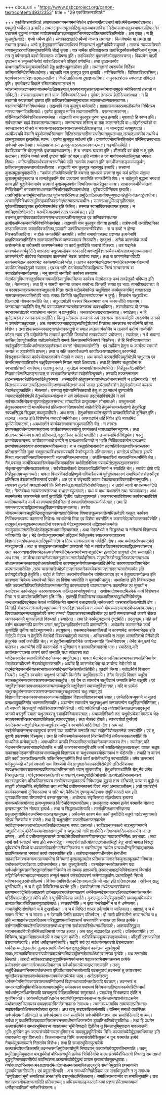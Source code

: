 +++
dbcs_url = "https://www.dsbcproject.org/canon-text/content/493/2353"
title = "29 एकत्रिंशत्तमपरिवर्तः"

+++
एकत्रिंशत्तमपरिवर्तः
तथागतानामागमनगमननिषेधेन दर्शनमार्गोत्पादनार्थं सर्वधर्मनैरात्म्यमावेदयन्नाह। एवमुक्ते धर्मोद्गत इत्यादि। तथताऽनुत्पादभूतकोटिशून्यतायथावत्ताविरागनिरोधाकाशधातुस्वभावत्वप्रतिपादनेन यथाक्रमं बुद्धानां भगवतां मायोपमसर्वाकारज्ञताद्यष्टाभिसमयप्रभावितत्वमावेदितमित्येके। अत एवाह। न हि कुलपुत्रेत्यादि। एभ्यो धर्मेभ्य इति। सर्वाकारज्ञतादिधर्मेभ्यो नान्यत्र तथागतः। किन्त्वेषामेव या तथता सा तथागत इत्यर्थः। अन्ये तु हेतूदाहरणाधिक्यादाधिक्यं निग्रहस्थानं क्षुद्रनैयायिकैरप्युच्यते। तत्कथं न्यायपरमेश्वरो भगवानुदाहरणाधिक्यमुक्तवानिति चोद्यं कृत्वा। यत्र नामैकः प्रतिपाद्यस्तत्र तत्प्रसिद्धस्यैकस्यैवाभिधानं युक्तम्। तत्र तु पर्षन्मण्डले बहवो भिन्नमतयः सन्निषणा इति। तदधिकारेण युक्तमनेकोदाहरणवचनम्। विकल्पेन वाऽमी दृष्टान्ता न समुच्चयेनेत्येवं सर्वत्राधिकवचने परिहारं वर्णयन्ति। तथा दृष्टान्तस्यैव कथनात्प्रतीत्यसमुत्पन्नत्वादिको हेतुः प्राज्ञैरभ्यूहनान्नोक्त इति। तथागतानां स्वरूपमेवं निर्दिश्य कल्पिताभिनिवेशनिषेधार्थमाह। तद्यथापि नाम कुलपुत्र पुरुष इत्यादि। मरीचिकामिति। विशिष्टादित्यरश्मिम्। पदार्थस्वरूपापरिज्ञानाद्बालजातीयः। विपरीतप्रतिपत्त्या दुष्प्रज्ञजातीयः। न पुनस्तत्रोदकं स्वभावतः संविद्यत इति। मृगतोयस्य विज्ञाने रश्मितप्तोषरमालम्बनं न भवत्यन्याकारज्ञानस्यान्यालम्बनेऽतिप्रसङ्गात्,परस्परव्यावृत्तरूपत्वात्सर्वभावानामुदकं मरीचिकायां तत्त्वतो न संविद्यते। तस्मात्तदालम्बनं ज्ञानं भ्रान्तं निर्विषयत्वादित्यर्थः। पूर्ववत् तत्कस्य हेतोरित्याशंक्याह। न हि तथागतो रूपकायतो द्रष्टव्य इति कल्पितस्यैकान्तशून्यत्वान्न रूपस्कन्धात्मकस्तथागतः। परतन्त्राभिनिवेशनिषेधार्थमाह। तद्यथापि नाम कुलपुत्र मायेत्यादि। ग्राह्यग्राहकाकारस्यालीकत्वेन निर्मितस्य नास्त्यागमनादिकमित्यर्थः। एवमेव कुलपुत्र नास्ति तथागतानामिति। परतन्त्रात्मकानम्। परिनिष्पन्नाभिनिवेशनिराकरणार्थमाह। तद्यथापि नाम कुलपुत्र पुरुषः सुप्त इत्यादि। मृषावादो हि स्वप्न इति।
सर्वत्रालम्बनं बाह्यं देशकालान्यथात्मकम्।
जन्मन्यन्यत्र तस्मिन् वा तदा कालान्तरेऽपि वा॥
तद्देशोऽन्यदेशो वा स्वप्नज्ञानस्य गोचरो न भवत्यन्याकारज्ञानस्यान्यालम्बनेऽतिप्रसङ्गात्। न चान्यद्वाह्यं रूपमुपपद्यते। अल्पीयस्यपि वेश्मनि बहुयोजनपरिमाणानां गिरितरुसारगादीनां सप्रतिघानामुपलम्भात्,तस्माद्भ्रान्तमेव तथाविधं ज्ञानमुपजायत इत्यलीकः स्वप्नः। एवमेव कुलपुत्र सर्वधर्मा इति। प्रमाणोपपनोत्पत्तिरहितत्वेन परिनिष्पन्नस्वभावाः सर्वधर्माः स्वप्नोपमाः। धर्मतामप्रजानन्त इत्यनुत्पादरूपतामनवगच्छन्तः। षङ्गतिकमिति। देवादिपञ्चगतिभ्योऽसुरगतेः पृथग्व्यवस्थापनात्। ते च भगवतः श्रावका इति।
शीलादपि वरं भ्रंशो न तु दृष्टेः कदाचन।
शीलेन गम्यते स्वर्गो दृष्ट्या याति परं पदम्॥
इति न्यायेन त एव मायोपमधर्मताधिमुक्ता भगवतः शिष्याः। कल्पितादिपदार्थत्रयतत्त्वरूपनिषेधे सति नास्त्येव तथागत इति मन्दधीजनाशङ्कामपाकुर्वन् प्रतीत्यसमुत्पन्नस्तथागतोऽस्तीत्याह। तद्यथापि नाम कुलपुत्र महासमुद्र इत्यादि। सत्त्वानां कुशलमूलान्युपादायेति। "कर्मजं लोकवैचित्र्यमि"ति वचनात् साधारणं सत्त्वानां शुभं कर्म प्रतीत्य संवृत्या कुशलमूलहेतुकत्वान्न च तान्यहेतुकानि,येषां प्रत्ययानां सतामिति सामर्थ्येनेति शेषः। न चाहेतुको बुद्धानां भगवतां काय इति बुद्धविनेयानामेव सत्त्वानां कुशलमूलवशेन निष्पत्तिगमनान्नाहेतुकः कायः। साधारणकर्मनिर्जातत्वं निर्दिश्येदानीं भगवतामसाधारणकर्मनिर्जातत्वप्रतिपादनार्थमाह। पूर्वचर्यापरिनिष्पन्न इत्यादि। तत्राधिमुक्तिचर्याभूमिप्रभावितत्वात् पूर्वचर्यापरिनिष्पन्नः प्रमुदितादिसप्तप्रयोगभूम्युपादानहेतुनिर्जातत्वाद्धेत्वधीनः। अचलादित्रिविधफलभूमिसहकारिकारणोद्गतत्वात्प्रत्ययाधीनः। समन्तप्रभाभूमिसङ्गृहीतत्वात् पूर्वकर्मविपाकादुत्पन्न इत्येवमेषामर्थभेद इति केचित्। तस्मान्न स्वाभाविकस्तथागत इत्याह। न क्वचिद्दशदिशीत्यादि।
यदर्थक्रियासमर्थं तदत्र परमार्थसत्।
इति वचनात्,प्रमाणोपपन्नकार्यकारणसम्बन्धबलात्प्रतीत्यसमुत्पन्न एव तात्त्विकस्तथागत इत्यौपलम्भिकजनाभिनिवेशनिषेधार्थमाह। तद्यथापि नाम कुलपुत्र वीणाया इत्यादि। तत्रोपधानी तन्त्रीवेष्टनिका दण्डाग्रविन्यस्ता काष्ठादिवक्रलिका,उपवाणी पार्श्वस्थितास्त्रन्त्रीविशेषाः। स च शब्दो न द्रोण्या निश्चरतीत्यादिना। न ह्येकं जनकमिति कथयति। सर्वेषां समायोगाच्छब्दः प्रज्ञप्यत इत्यनेनापि प्राज्ञप्तिकशब्दनिर्देशेन सामग्यास्तात्त्विकं जनकस्वभावं निरस्यति। एतदुक्तं। अनेकं कारणमेकं कार्यं करोत्यनेकं वा तथैकमपि कारणमनेकमेकं वा कार्यं कुर्यादिति चत्वारो विकल्पाः। तत्र यद्यनेकं कारणमेककार्यकृदिति पक्षस्तदा चक्षूरूपालोकमनस्कारादिभ्यश्चक्षुर्विज्ञानस्यैकस्योत्पत्तावभ्युपगम्यमानायां कारणभेदेऽपि कार्यस्य भेदाभावान्न कारणभेदो भेदकः कार्यस्य स्यात्। तथा च कारणाभेदाभावेऽपि कार्यस्याभेदान्न कारणाभेदः कार्यस्याभेदको भवेत्। ततश्च कारणभेदाभेदावन्वयव्यतिरेकाभ्यामनपेक्षमाणौ कार्यभेदाभेदावहेतुकौ स्याताम्। एवञ्च सति भेदाभेदाव्यतिरेकाद्विश्वस्य नित्यं सत्त्वमसत्त्वं वा स्यादहेतोरन्यानपेक्षणात्। ननु सामग्री जनयित्री कार्यस्य तस्याश्च भेदाभेदानुविधानचतुराविमावन्वयव्यतिरेकानुविधायितया कार्यस्य भेदाभेदावतः कथं तावहेतुकौ भविष्यत इति चेत्। नैतत्सारम्। तथा हि न सामग्री नामान्या काचन समग्रेभ्यः किन्तर्हि समग्रा एव भावाः सामग्रीशब्दवाच्याः ते च परस्परव्यावृत्तस्वभावाश्चक्षुरादयो भिन्नाः सन्तो यद्येकमेवाभिन्नं चक्षुर्विज्ञानं कार्यमुपजनयितुं शक्तास्तदा सामग्र्यन्तरान्तःपातिनोऽपि भावाः समग्राः किमिति चक्षुर्विज्ञानस्योपजननं न कुर्युः। भिन्नत्वेन चक्षुरादिभ्यः क्षित्यादयो नोपजनयन्तीति चेत्। चक्षुरादयोऽपि परस्परं भिन्नस्वभावाः कथं जनयन्तीति वक्तव्यम्। जनकस्वाभाव्यादिति चेत्,नैवं यस्माज्जनकान्यत्वमेवाजनकत्वं व्यवस्थापितम्। तस्मादेकस्य यो जनकः स्वभावस्ततोऽपरे व्यावर्तमाना जनकाः न प्राप्नुवन्ति। जनकादन्यत्वाद्भावान्तरवत्। स्यादेतत्। न हि ब्रूमोऽन्यस्य तज्जनकरूपंनास्तीति। किन्तु यदेकस्य तज्जनकं रूपं तदन्यस्य नास्त्यन्योऽपि स्वरूपेणैव जनको न पररूपेणातद्रूपत्वात्। अतः स्वरूपाज्जनकाद्व्यावृत्त्यसिद्धेर्यथास्वं भिन्नाश्च जनकाश्च स्वभावेनेति कोऽत्र विरोधः। तथा ह्येकस्माज्जनकाद्व्यावर्तमानस्तद्रूपो न स्यान्न त्वतत्कार्यस्तेनैव च तत्कार्यं कर्तव्यं नान्येनेति कोऽत्र न्याय इति यद्येवमेकेनैव तत्कार्यं कृतमिति किमपरेषां तत्कार्यकरणे प्रयोजनम्। स्यादेतत्। न वै भावानां काचित् प्रेक्षापूर्वकारिता यतोऽयमेकोऽपि समर्थः किमत्रास्माभिरित्यपरे निवर्तेरन्। ते हि निरभिप्रायव्यापाराः स्वहेतुपरिणामोपधिधर्माणस्तत्प्रकृतेस्तथा भवन्तो नोपालम्भमर्हन्तीति। एवं तर्ह्येकेन हेतुना यः कार्यस्य स्वभावो जन्यते स एवापरेणेति प्राप्तम्। तथा च सति कारणवैलक्षण्ये कार्यवैलक्ष्यण्यादर्शनात्,कारणभेदो विसदृशस्याभिन्नस कार्यस्योत्पादकत्वेन भेदको न स्यात्। अथ मन्यसे परस्परविभिन्नमूर्तयोऽपि चक्षुरादय एव केनचित्स्वभावातिशयेन चक्षुर्विज्ञानजनने नियता नापरे क्षित्यादयः। तथा हि तेषामेव चक्षुरादीनां स स्वभावातिशयो नापरेषाम्। एतावत्तु स्यात्। कुतोऽयं स्वभावातिशयस्तेषामिति। निर्हेतुकत्वेऽनपेक्षिणो नियमाभावेनातिप्रसङ्गभयात् स स्वभावातिशयस्तेषां स्वहेतोरित्युच्यते। तस्यापि तज्जननात्मता तदन्यस्मात्स्वहेतोरित्यनादिर्हेतुपरम्परा। तस्मादेवंविधहेतुपरम्परायाश्चेष्टत्वेनानवस्थापि न क्षतिमावहति। एवं विलक्षणकारणकलापाद्विलक्षणमविलक्षणाच्चाविलक्षणं कार्यं जायत इत्येतावतैवांशेन हेतुभेदाभेदाभ्यां फलस्य भेदाभेदावुक्ताविति। नैतत्सारं। यस्माद्य एवोभयनिश्चितवाची हेतुः स एव साधनं दूषणञ्चेति न्यायादभेदाविशेषेऽपि हेतुधर्मसामर्थ्याद्यथा न सर्वं सर्वसाधकं तद्वद्भेदाविशेषेऽपि न सर्वं सर्वसाधकमित्येवसभ्युपगतहेतुफलसम्बन्धं सांख्यादिकं प्रत्युच्यमानं शोभामाधत्ते। वस्तुतत्त्वतो हेतुफलभावापवादी माध्यमिकस्तं प्रतिस्वभावातिशयस्तेषां स्वहेतोरिति हेतुधर्मसामर्थ्यलक्षणो हेतुरसिद्धः स्वपक्षसिद्धये सिद्धवत् कथमुपादीयते। अथ मतम्। हेतुधर्मसामर्थ्यानभ्युपगमे प्रत्यक्षादिविरोधो दुर्निवार इति। तदसत्। तत्त्वत इति विशेषणेन यथादर्शनमनिषेधात्। अयथादर्शनं तर्हि निषेध इति व्यक्तमिदं कूर्मरोमोत्पाटनम्। अयथादर्शनं कार्यकारणभावानभ्युपगमादिति चेत्। न तत्त्वतः प्रमाणसहायत्वेनाप्रमाणसहायस्य कार्यकारणभावस्याभ्यु पगमात्कथं नायथादर्शनमभ्युपगमः। तथा ह्येतावन्मात्रमेकमेव प्रत्यक्षे प्रतिभासते,यदुतास्मिन् सतीदं भवतीति। तच्चास्माभिरनिषिद्धमेव। यस्तु प्रमाणोपपन्नस्वरूपः कार्यकारणभावो वर्ण्यते स प्रत्यक्षसमाधिगम्यो न भवति निर्विकल्पकत्वेन प्रत्यक्षस्य प्रमाणोपपन्नस्वरूपावधारणासामर्थ्यवैकल्यात्। न च वस्तुप्रतिभासनादेव तदव्यतिरिक्ततथाविधस्वरूपस्य प्रतिभासनमिति युक्तं वक्तुमतथाविधस्वरूपस्यापि केशोण्डूकादेः प्रतिभासनात्। भ्रान्तोऽयं प्रतिभास इत्यपि मिथ्या,सत्यत्वाभिमतप्रतिभासस्यापि सत्यत्वनिबन्धनाभावात्। अर्थक्रियाकारित्वं सत्यत्वनिबन्धनमिति चेत्। नैवं,यस्मात् कार्यक्रियाकारित्वमेवार्थक्रियाकारित्वं यथोदितविधिना परमार्थतोऽनुपपद्यमानस्वरूपं संवृत्याभ्युपगतमित्यज्ञापकमेतत्। सर्वस्यैवालीकत्वे देशकालादिप्रतिनियमो न स्यादिति चेत्। स्यादेप दोषो यदि निर्हेतुकत्वमभ्युपगम्यते। यावता विचारविमर्दासहिष्णुत्वेनाविचारैकरम्यं पूर्वपूर्वस्वकारणं समाश्रित्योत्तरोत्तरमीदृशं प्रतिनियत देशकालादिसत्कार्यं प्रवर्तते। अत एव च संवृत्यापि कारण वैकल्याच्छशविषाणादीनामनुत्पत्तिः। न्यायस्य तुल्यत्वे यथादर्शनमपि किं निषेधश्चेत्,प्रत्यक्षादिविरोधोपनिपातात्। न तर्ह्ययं न्यायो बाधासम्भवादिति चेत्। नैतदेवंयथा न्यायस्तत्त्वतस्तथा बाधाऽनभ्युपगमात्। यथा च बाधा यथादर्शनं तथा न्यायाभावात्। अथ मतमनेकमेव कारणमनेकं कार्यं कुर्यादिति द्वितीयः पक्षोऽभ्युपगम्यते। कारणस्वभावविशेषस्य कार्यस्वभावविशेषे व्याप्रियमाणत्वेन कार्ये कारणव्यापारविरचितानां स्वभावविशेषाणामसंकीर्णत्वात्। तथा हि समनन्तरप्रत्ययाद्विज्ञानाच्चक्षुर्विज्ञानस्योपलम्भात्मता। तस्यैव चोपलम्भात्मनश्चक्षुरिन्द्रियाद्रूपग्रहणयोग्यताप्रतिनियमः
विषयात्तत्तुल्यरूपतेत्यभिन्नत्वेऽपि वस्तुतः कार्यस्य निर्विभक्तरूपस्य कारणानां भिन्नेभ्यः स्वभावेभ्यो भिन्ना एव विशेषा भवन्तीति न कारणभेदेऽप्यभेदस्तत्कार्यस्येति। तदयुक्तं,यस्मादुपलम्भात्मतादीनां परस्परतो भेदेऽभ्युपगम्यमाने तद्विज्ञानमेकमनेकं स्यादुपलम्भात्मतादिभ्योऽभेदादुपलम्भात्मादिस्वात्मवत्। अथा भेदस्तेभ्यो न सिद्धस्तथा च नानेकत्वं विज्ञानस्य भविष्यतीति चेत्। भेदे तेभ्योऽभ्युपगम्यमाने तद्विज्ञानं निर्हेतुकमेव स्यात्कारणव्यापारस्य विज्ञानादन्यत्रोपलम्भात्मतादिषूपयोगादेवं च नित्यं सत्त्वमसत्त्वं वा भवेदिति दोषः। अथ यथोक्तदोषभयाद्भेदो नाभ्युपगम्यते। तथा च सत्युपलम्भात्मतादीनां परस्परतो भेदो न स्यादेकविज्ञानस्वरूपत्वाद्विज्ञानस्वात्मवत्। अतः कारणव्यापारविषयभेदकल्पनावैयर्थ्याद्भिन्नस्वभावेभ्यश्चक्षुरादिभ्य इत्यादिना प्रागुक्तो दोषः समापतति। अथ मतम्। कार्यस्वभावस्यानेकस्मादनुपलम्भात्मतादेर्व्यावृत्तिमतः समुत्पत्तिदर्शनाद्धर्मभेदकल्पनामास्थाय बोधात्मकान्मनस्काराद्बोधरूपतेत्यादिना कारणानुरूप्येणोपलम्भात्मतादिर्धर्मभेदः कारणव्यापारविषयभेदेन कल्पनासमारोपितः ,तस्य चासत्त्वात्तेभ्योऽभेदाज्ज्ञानस्यानेकत्वमेकस्माज्ज्ञानादनन्यत्वात्तेषामभेद इति प्रयोगद्वयेऽसिद्धो हेतुरिति। यद्येवं ते विशेषाः कल्पनोपरचितत्वेन व्योमोत्पलादय इव न हेतुव्यापारमपेक्षन्त इति कारणानां भिन्नेभ्यः स्वभावेभ्यो भिन्ना एव विशेषा भवन्तीति न युक्तमभिधातुम्। अथापेक्षन्त इति निर्बन्धस्तथा सति कल्पनाशिल्पिघटितेष्ठेवोपलम्भात्मतादिषु कारणव्यापारो व्यवस्थाप्यमानः काल्पनिक एव भूतार्थो न स्यादेवञ्च कार्यमहेतुकं कारणव्यापारस्य कल्पितस्वभावेषूपयोगात्। अथोक्तदोषभयादभिन्नमेकं कार्यं विशेषाश्च भिन्ना न च कार्यात्मव्यतिरिक्ता इति मतिः। एवन्तर्हि भिन्नाभिन्नस्वभावाध्यासितत्वाद्धर्मधर्मिणोर्वस्तुतः चन्द्रतारकादिवद्भेदान्न केवलं व्यतिरिक्तमेव सामान्यं बलादापतति,नानेकत्वयोः परस्पराहतिलक्षणोऽपि दोषः।किन्तर्हि बोधरूपादनन्यत्वेऽभ्युपगम्यमाने रूपाद्विज्ञानकार्यस्य न सम्भवो बोधरूपादन्यत्वाद्बोधरूपस्वात्मवत्। विषयाकारादनन्यत्वाद्रूपतोऽपि तस्य सम्भवो विषयाकारस्वात्मवदित्येक एव कार्ये सम्भवासम्भवौ कारणे चैकत्र जनकाजनकौ युगपत्तत्त्वतो विरुध्यते। स्यादेतत्। तथा हि कार्यमुत्पद्यमानं दृष्टमिति। तदयुक्तम्। नहि सर्वं दर्शनं बाध्यमानमपि प्रमाणेन प्रमाणं,माभूद्विचन्द्रादिदर्शनस्यापि प्रामाण्यमिति। अथैकमेव कारणमनेकं कार्यं कुर्यादिति तृतीयः पक्षोऽभ्युपगम्यते। तदयुक्तम्। एकस्मादनेककार्योत्पत्तौ न कारणाभेदः कार्यस्याभेदक इति भेदोऽपि भेदस्य न हेतुरिति भेदाभेदौ विश्वस्याहेतुकौ स्याताम्। अभिन्नस्यापि स तादृश आत्मातिशयो येनैकोऽपि हेतुरनेकं कार्यं करोतीति चेत्। स हेतुर्येनात्मातिशयेनैकं कार्यञ्जनयति किन्तेनैवापरम्। तेनैव चेत्,कथं भेदः फलस्य। अथान्येनैवं तर्हि कारणाभेदो न युक्तिमान् न ह्यात्मातिशयादन्यो भावः। स्यादेतत्,यदि कार्यस्वभावापत्त्या कारणं कार्यं जनयति,यथा सांख्यस्य तदा भवेदेकस्यानेकरूपापत्तिविरोधादनेकजननमयुक्तिमत्। यावता भेदाभेदजनननियतस्वभावकारणसन्निधिमात्रेण भेदाभेदकार्योत्पत्तौ नेदञ्चोद्यमास्कन्दति। अयमेव हि कारणभेदाभेदाभ्यां कार्यस्य भेदोऽभेदो वा यद्भेदाभेदजनननियतस्वभावात्कारणाद्भिन्नाभिन्नकार्योत्पत्तिरिति। एतदपि मिथ्या। यतोऽत्रैवेयं विचारणा क्रियते। चक्षुर्येन स्वभावेन चक्षुःक्षणं जनयति किन्तेनैव चक्षुर्विज्ञानमपि। तेनैव चेत्तदपि विज्ञानं चक्षुरेव स्याच्चक्षुर्जननस्वभावकारणजन्यत्वाच्चक्षुर्वत्। एवं येन वा स्वभावेन चक्षुर्विज्ञानं जनयति तेनैव चक्षुरपि। एवं चक्षुर्विज्ञानजननस्वभावकारणजन्यत्वाच्चक्षुरपि चक्षुर्विज्ञानं स्याच्चक्षुर्विज्ञानवत्। यदि वा प्रत्येकं चक्षुरचक्षुर्जननस्वभावकारणजन्यत्वाच्चक्षुरचक्षुःस्वभावं चक्षुः स्यात्,एवं विज्ञानाविज्ञानजननस्वभावकारणजन्यत्वाद्विज्ञानं विज्ञानाविज्ञानस्वभावं स्यात्। एवमेतदित्यभ्युपगमे च सुतरां प्रत्यक्षाद्युपहतिर्गाढ भवन्तमाश्लिष्यति। अथान्येन स्वाभावेन चक्षुश्चक्षुःक्षणं जनयत्यन्येन चक्षुर्विज्ञानमितिमतम्। तौ स्वभावौ किञ्चक्षुषो व्यतिरिक्तावथाव्यतिरिक्तौ। यदि व्यतिरिक्तौ तदा तावेवार्थक्रियालक्षणत्वाद्वस्तुनो जनकौ वस्तुनी स्यातां चक्षुस्त्ववस्तु स्यादकिञ्चित्करत्वात्। अथाव्यतिरिक्तौ तदा चक्षुषोऽप्येकाभिमतस्य भेदः स्यात्परस्परभिन्नस्वभावाव्यतिरेकात्,स्वभावद्वयवत्। तथा चैकत्वं हीयते। स्वभावयोर्वा पुनरैक्यं स्यादेकस्माच्चक्षुषोऽभिन्नत्वाच्चक्षुर्वत्तत्र चक्षुर्येन स्वभावेनेत्यादिनोक्तो दोषः। अथ मतं स्वहेतोरेकजननस्वभावमुत्पन्नं कारणं यथा कार्यमेकं जनयति तथा स्वहेतोरेवोत्पन्नमनेकं जनयतीति। एवं तु ब्रूवाणैः प्रकरणमेव विस्मृतम्। तथा हि यथैकस्यानेकजनकत्वं निराचिकीर्षितं तथैकजनकत्वमपीति किं माध्यमिकं प्रत्येवमुच्यते। अमाध्यमिकं प्रत्यपि निष्फलमिष्टत्वादेकानेकजनकत्वस्य तेन। स्यादेतत्,यदि भेदजनननियतस्वभावादभेदोत्पत्तिः न तर्हि कारणस्वभावानुविधायि कार्यं स्यादित्यहेतुकत्वप्रसङ्गः यावता चक्षुषः सकाशाद्भेदजनननियतस्वभावाच्चक्षुषो विज्ञानस्य वा चक्षुःस्वभावस्योदयात्कथं न भेदोत्पतिः। तथाहि न कारणं प्रति कार्यं परस्परविलक्षणाभिः शक्तिभिरनुगतमिति भिन्नं कार्यं करोतीत्यपितु स्वभावादिति। तमेव तत्स्वभावं पर्यनुयुज्ज्महे कोऽयं स्वभावो नाम विश्वरूपो येन प्रागुक्तानेकप्रकारविरोधेऽपि तत्तिरस्क्रियया स्वपक्षरक्षामाचरन्नपास्तान्यप्रतिसमाधानचिन्ताभारो भवान् सुखमासीत्। हेतुधर्मसामर्थ्यमिति चेत्,नैवं प्रागेव निराकृतत्वात्। परिदृश्यमानरूपतेत्यपि न वक्तव्यं,यस्माद्रूपादिनिर्भासवति प्रत्ययेऽप्रतिभासमानस्य शास्त्राद्याश्रयेण परिकल्पितरूपस्य तत्त्वोत्पत्त्याद्याकारस्य निषेधाद्यया बुद्ध्या तत्त्वं सन्ध्रियते,यस्यां वा बुद्धौ सा तादृशी लोकप्रतीतिः संवृतिरिष्टा तया सर्वमिदं प्रतीयमानस्वरूपं विश्वं सत्यं,अन्यथाऽलीकम्। अतो यथादर्शनं कार्यकारणभावो दुर्निवारस्तथा च सति यत् कैश्चिदेवं दूषणमुच्यतेऽभावः संवृतिरुत्पादो भाव इति युगपदर्थक्रियायां योग्यमयोग्यं वस्त्वभ्युपगतम्। अथोत्पादः संवृतिस्तदा संवृत्योत्पाद इत्यस्य वाक्यस्योत्पत्त्योत्पाद इत्यभ्युपगमान्न किञ्चिद्निष्टमापतितम्। तथानुत्पादः परमार्थ इत्येवं परमार्थेन नोत्पाद इत्यस्यानुत्पादेन नोत्पाद इत्यर्थः। तथा च सिद्धसाध्यतेत्यादि। तत्संवृतिलक्षणानभिज्ञतया प्रकृतानुपयोगिकेवलमभिमानादसङ्गतमुक्तम्। अथैकमेव कारण मेकं कार्यं कुर्यादिति चतुर्थः पक्षोऽभ्युपगम्यते सोऽयं नितरामेव न राजते। तथा हि चक्षुरादीनां सजातीयक्षणजनकत्वेन स्वविज्ञानजनकत्वाभावेऽन्धबधिरादित्वप्रसङ्गः स्पष्टः प्रसज्यते। स्वविज्ञानजनकत्वे चाऽभ्युपगम्यमाने चक्षुरादिजात्युच्छेदेनैकस्माज्ज्ञानक्षणादूर्ध्वं न चक्षुरादयो नापि ज्ञानमिति तदेवान्धत्वादिकमनायासेन जगतः प्राप्तम्। अतो ये प्रतीत्यसमुत्पन्नास्ते परमार्थतोऽविचारैकरमणीयास्तद्यथा मायाकारनिर्मिताः करभादयः। तथा चामी सर्वे रूपादयो भावा इति स्वभावहेतुः। यथादर्शनं प्रतीत्योत्पाददर्शनान्नासिद्धो हेतुः सपक्षे भावान्न विरुद्धः पूर्वप्रबन्धेन विपक्षे बाधकप्रमाणोपदर्शनादनैकान्तिकश्च न भवतीत्यमुना न्यायेन प्रत्ययाधीनवृत्तित्वाद्यथाशब्दः प्राज्ञप्तिकस्तथा भगवतां कायो व्यवस्थापित इति। तत्रोपादानकारणाधीनत्वेन हेत्वधीना सहकारिकारणजन्यत्वात्प्रत्ययाधीना विनेयानां कुशलमूलबलेन प्रतिभासगमनादनेककुशलमूलप्रयोगनिष्पन्ना। यथोक्तधर्मप्रत्यवेक्षायाः प्रयोजनार्थमाह। यतः कुलपुत्रेत्यादि। यस्मादेवमनन्तरोक्तक्रमेण यदा सर्वधर्माननुत्पन्नाननिरुद्धान्दर्शनमार्गाधिगमेन त्वं सम्यक् प्रज्ञास्यसि,तस्माद्भावाद्यभिनिवेशलक्षणं विपर्यासं तद्विरोधिनैःस्वाभाव्यज्ञानात्प्रहाय तन्मूलं सकलं क्लेशज्ञेयावरणं क्रमेणापाकुर्वाणः प्रथमादिभूमौ नियतो भविष्यस्यनुत्तरबोधावित्यर्थ। विनेयानामविपरीतधर्मदेशनाबलादधिगमो जात इति प्रतिपादयन्नाह। अस्मिन् खलु पुनरित्यादि। न च मे भूयो विचिकित्सा प्रवर्तत इति। एकयोगक्षेमानां मध्येऽन्यतरस्यैकस्य प्रहाणाभावाद्विचिकित्साप्रहाणे दर्शनप्रहातव्यक्लेशगणप्रहाणं धर्मनैरात्म्यदेशनाबलादधिगतदर्शनमार्गसामर्थ्येन परिदीपयत्यतोऽनुत्तरबोधिं प्रति न पुनर्विचिकित्सा प्रवर्तते। कुशलमूलपरिपूरिमुपादायेति प्रथमभूम्यधिकारेण दानपारमिताऽतिरिक्ततामुपादायेत्यर्थः। सप्तवर्षाणीति॥
न कृपा मन्दतेदानीं न च मे धर्ममत्सरः।
नाचार्यमुष्टिर्नाशक्तिर्न च मे दुःखशीलता॥
न च मे निष्ठितं शास्त्रं तर्कयामि न चान्तिकात्।
आज्ञातुं न च मे शक्ताः विनेया न च सादराः॥
न देशयामि येनेति ज्ञापयन् परितर्षयन्।
द्वौ मासौ प्रतिसंलीनो भगवानर्धमेव च॥
इति न्यायादार्यसदाप्ररुदितस्य परिशुद्धाशयताजिज्ञासार्थं सप्तवर्षाणि समापन्न एव स्थित इत्येके। दर्शनमार्गाधिगमबलेनाधिगतसप्तसम्बोध्यङ्गानां सर्वाकारपरिशोधनार्थमित्यपरे। आशयपरिशुद्ध्या भावनाबलादविपरीतनिमित्तप्रतिभासो जायत इत्याह। अथ खलु सदाप्ररुदित इत्यादि। प्रतिसंख्यायेति। एवं विचिन्त्य,ऋद्ध्याभिज्ञासम्भवेऽपि न तया पूजा कृतेति। शरीरविक्रयमूल्यग्रहणद्व्याख्येयम्। कीदृशीं प्रज्ञापारमितां देशयामासेत्यादि। तत्रेयं धर्मोद्गतस्येत्यादि। यद्यपि सर्व एव सर्वधर्मसमतादयो देशनाप्रकारा धर्मनैरात्म्यद्योतकत्वेन तुल्यास्तथापि पौरुषेयत्वाद्वक्तुरभिप्रायं कार्यतया सूत्रयेयुरमी शब्दाः,तस्मादविच्छिन्नपारम्पर्यसम्प्रदायत्वेनाभिप्रायद्योतनादेषामर्थभेदोऽवगन्तव्य इत्येके। अथ तन्मतदेव लिख्यते। तत्रादौ सर्वाकारज्ञताद्यनुपूर्वाभिसमयपर्यन्तस्य षट्प्रकाराभिसमयक्रमस्य प्रत्येकं प्रयोगदर्शनभावनामार्गस्वभावप्रतिपादनाय सर्वधर्मसमतयेत्याद्यष्टादशपदानि। तदनु चतुर्विधैकक्षणाभिसमयार्थकथनाय पृथिवीधात्वपर्यन्ततयेत्यादि पदचतुष्टयं,तदनन्तरं तु कायत्रयस्य शून्यतैकरसत्वज्ञापनार्थमाकाशधात्वपर्यन्ततयेत्येकं पदम्। अतोऽनन्तरन्तु धर्मसम्भोगनिर्माणकायत्रयस्वरूपनिवेदनार्थं विज्ञानधात्वपर्यन्ततयेत्यादि पदत्रयम्। तदनन्तरं च सम्भाराष्टाधिमुक्तिबोधिसत्त्वतथागतभूमिषु धर्मकायस्य यथाभव्यं विनेयजनप्रतिष्ठापनकर्मपरिदीपनार्थं सर्वधर्मानुपलब्धितयेत्यादि पदचतुष्टयं वेदितव्यमित्ययं समुदायार्थः। पदार्थस्तु विभक्तप्राय एवेति न पुनर्विभज्यते। आर्यधर्मोद्गताधिष्ठानेन स्वप्रणिधिपुण्यज्ञानबलाच्च श्रुतचिन्तामयज्ञानोत्पादक्रमेण यथोक्ताष्टाभिसमयस्वभावप्रज्ञापारमितादेशनाकाराः समाधयः। स्वप्नावस्थायामिव तावत्कालप्रतिभासाः सदाप्ररुदितबोधिसत्त्वस्योत्पन्ना इत्याह। अथ खलु सदाप्ररुदितस्येत्यादि। यस्मिन् समाधौ व्यवस्थितः सर्वधर्मसमतां प्रतिपद्यते स सर्वधर्मसमता नामः समाधिरेवं सर्वधर्मविविक्तश्च नाम समाधिरित्यादि वाच्यम्। सर्वथा तु यथानिर्दिष्टप्रज्ञापारमितालम्बनसमाधीनामधिगमरूपेण दृढप्रतिभासित्वेसूत्रविरोधः। तथा हि प्रथमेन कल्पासंख्येयेन सम्भारभूमिमारभ्य यावत्प्रथमा भूमिर्निष्पद्यते द्वितीयेन तु विमलाभूमिमुपादाय यावत्सप्तमी भूमिः,तृतीयेन पुनः कल्पासंख्येयेनाचलाभूमिमारभ्य यावद्बुद्धभूमिरित्येवं त्रिभिः कल्पासंख्येयैर्बुद्धत्वमधिगम्यत इति यथारुतमेव सूत्रं विरुध्यते। त्रिकसामान्यात् त्रिभिः कल्पासंख्येयैरित्युक्तं न पुनः परमार्थत इत्येवं नेयार्थसूत्रव्याख्याने नितरामेव विरोधः। तथा हि सम्भारभूमिमापूरयन्नेकं कल्पासंख्येयमतिक्रामति,तदनन्तरमधिमुक्तिचर्याभूमिं निष्पादयन् कल्पासंख्येयद्वयमतिनामयति। तदनु प्रमुदिताभूमिमुपादाय यावद्धर्ममेघां बोधिसत्त्वभूमिं प्रत्येकं त्रिभिस्त्रिभिः कल्पासंख्येयैर्बोधिसत्त्वो निष्पाद्य समन्तप्रभां बुद्धभूमिमासादयतीत्येवं त्रयस्त्रिंशता कल्पासंख्येयैर्बुद्धत्वं प्राप्यत इत्याचार्यवसुबन्धुपादाः। यथोक्ताष्टाभिसमयात्मकप्रज्ञापारमितादेशनालम्बनसमाधिबलाद्बहूनि समाधिमुखानि प्रथमायामेव भूमावधिगतानीत्यादि। एवं प्रमुखानीत्यादि। अत्र समाध्यभिनिर्हारोपाया एव समाधिमुखानि न तु समाधयः "प्रमुदितायां भूमौ समाधिशतं लभत"इति दशभूमकेऽभिहितत्वात्। समाधिस्वभावान्येव वा समाधिमुखानि। तत्र शतग्रहणस्योपलक्षणत्वादिति प्रतिपत्तव्यम्॥
अभिसमयालङ्कारालोकायां प्रज्ञापारमिताव्याख्यायां धर्मोद्गतपरिवर्तो नामैकस्त्रिंशत्तमः॥

